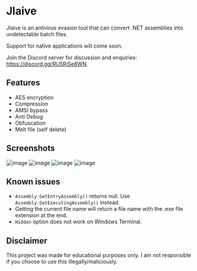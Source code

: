 # Jlaive

Jlaive is an antivirus evasion tool that can convert .NET assemblies into undetectable batch files.

Support for native applications will come soon.

Join the Discord server for discussion and enquiries: https://discord.gg/RU5RjSe8WN.

## Features
- AES encryption
- Compression
- AMSI bypass
- Anti Debug
- Obfuscation
- Melt file (self delete)

## Screenshots
![image](https://media.discordapp.net/attachments/959762900443070485/975231315412656138/unknown.png)
![image](https://media.discordapp.net/attachments/959762900443070485/974469247021506590/unknown.png)
![image](https://media.discordapp.net/attachments/959762900443070485/973935543543033856/unknown.png)
![image](https://media.discordapp.net/attachments/959762900443070485/973935592670908456/unknown.png)

## Known issues

- `Assembly.GetEntryAssembly()` returns null. Use `Assembly.GetExecutingAssembly()` instead.
- Getting the current file name will return a file name with the .exe file extension at the end.
- `Hidden` option does not work on Windows Terminal.

## Disclaimer
This project was made for educational purposes only. I am not responsible if you choose to use this illegally/maliciously.
